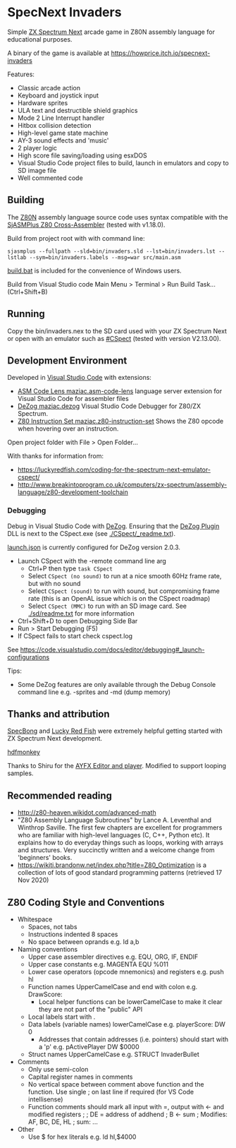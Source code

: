 # SpecNext Invaders
Simple [ZX Spectrum Next](https://www.specnext.com/) arcade game in Z80N assembly language for educational purposes.

A binary of the game is available at https://howprice.itch.io/specnext-invaders

Features:
- Classic arcade action
- Keyboard and joystick input
- Hardware sprites
- ULA text and destructible shield graphics
- Mode 2 Line Interrupt handler
- Hitbox collision detection
- High-level game state machine
- AY-3 sound effects and 'music'
- 2 player logic
- High score file saving/loading using esxDOS
- Visual Studio Code project files to build, launch in emulators and copy to SD image file
- Well commented code

## Building

The [Z80N](https://wiki.specnext.dev/Extended_Z80_instruction_set) assembly language source code uses syntax compatible with the [SjASMPlus Z80 Cross-Assembler](https://github.com/z00m128/sjasmplus) (tested with v1.18.0).

Build from project root with with command line:

```
sjasmplus --fullpath --sld=bin/invaders.sld --lst=bin/invaders.lst --lstlab --sym=bin/invaders.labels --msg=war src/main.asm
```

[build.bat](./build.bat) is included for the convenience of Windows users.

Build from Visual Studio code Main Menu > Terminal > Run Build Task... (Ctrl+Shift+B)

## Running

Copy the bin/invaders.nex to the SD card used with your ZX Spectrum Next or open with an emulator such as [#CSpect](http://www.cspect.org) (tested with version V2.13.00).

## Development Environment

Developed in [Visual Studio Code](https://code.visualstudio.com/) with extensions:
- [ASM Code Lens maziac.asm-code-lens](https://github.com/maziac/asm-code-lens) language server extension for Visual Studio Code for assembler files
- [DeZog maziac.dezog](https://github.com/maziac/DeZog) Visual Studio Code Debugger for Z80/ZX Spectrum.
- [Z80 Instruction Set maziac.z80-instruction-set](https://github.com/maziac/z80-instruction-set) Shows the Z80 opcode when hovering over an instruction.

Open project folder with  File > Open Folder...

With thanks for information from:
- https://luckyredfish.com/coding-for-the-spectrum-next-emulator-cspect/
- http://www.breakintoprogram.co.uk/computers/zx-spectrum/assembly-language/z80-development-toolchain

### Debugging

Debug in Visual Studio Code with [DeZog](https://github.com/maziac/DeZog). Ensuring that the [DeZog Plugin](https://github.com/maziac/DeZogPlugin) DLL is next to the CSpect.exe (see [./CSpect/_readme.txt](./CSpect/_readme.txt)). 

[launch.json](./.vscode/launch.json) is currently configured for DeZog version 2.0.3.

- Launch CSpect with the -remote command line arg
  - Ctrl+P then type `task CSpect`
  - Select `CSpect (no sound)` to run at a nice smooth 60Hz frame rate, but with no sound
  - Select `CSpect (sound)` to run with sound, but compromising frame rate (this is an OpenAL issue which is on the CSpect roadmap)
  - Select `CSpect (MMC)` to run with an SD image card. See [./sd/readme.txt](./sd/readme.txt) for more information
- Ctrl+Shift+D to open Debugging Side Bar
- Run > Start Debugging (F5)
- If CSpect fails to start check cspect.log

See https://code.visualstudio.com/docs/editor/debugging#_launch-configurations

Tips:
- Some DeZog features are only available through the Debug Console command line e.g. -sprites and -md (dump memory)

## Thanks and attribution

[SpecBong](https://github.com/ped7g/SpecBong) and [Lucky Red Fish](https://luckyredfish.com/patricias-spectrum-next-links/) were extremely helpful getting started with ZX Spectrum Next development.

[hdfmonkey](https://github.com/gasman/hdfmonkey)

Thanks to Shiru for the [AYFX Editor and player](https://shiru.untergrund.net/software.shtml#old). Modified to support looping samples.

## Recommended reading
- http://z80-heaven.wikidot.com/advanced-math
- "Z80 Assembly Language Subroutines" by Lance A. Leventhal and Winthrop Saville. The first few chapters are excellent for programmers who are familiar with high-level languages (C, C++, Python etc). It explains how to do everyday things such as loops, working with arrays and structures. Very succinctly written and a welcome change from 'beginners' books.
- https://wikiti.brandonw.net/index.php?title=Z80_Optimization is a collection of lots of good standard programming patterns (retrieved 17 Nov 2020)

## Z80 Coding Style and Conventions

- Whitespace
  - Spaces, not tabs
  - Instructions indented 8 spaces
  - No space between oprands e.g. ld a,b
- Naming conventions
  - Upper case assembler directives e.g. EQU, ORG, IF, ENDIF
  - Upper case constants e.g. MAGENTA EQU %011
  - Lower case operators (opcode mnemonics) and registers e.g. push hl
  - Function names UpperCamelCase and end with colon e.g. DrawScore:
    - Local helper functions can be lowerCamelCase to make it clear they are not part of the "public" API
  - Local labels start with .
  - Data labels (variable names) lowerCamelCase e.g. playerScore: DW 0
    - Addresses that contain addresses (i.e. pointers) should start with a 'p' e.g. pActivePlayer DW $0000
  - Struct names UpperCamelCase e.g. STRUCT InvaderBullet
- Comments
  - Only use semi-colon
  - Capital register names in comments
  - No vertical space between comment above function and the function. Use single ; on last line if required (for VS Code intellisense)
  - Function comments should mark all input with =, output with <- and modified registers
    ;
    ; DE = address of addhend
    ; B <- sum
    ; Modifies: AF, BC, DE, HL
    ;
    sum:
        ...
- Other
  - Use $ for hex literals e.g. ld hl,$4000
